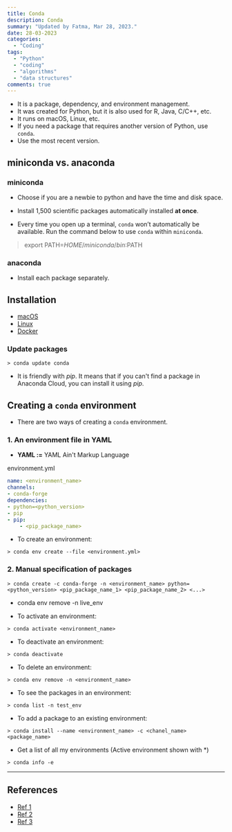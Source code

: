 ```yaml
---
title: Conda
description: Conda
summary: "Updated by Fatma, Mar 28, 2023."
date: 28-03-2023
categories:
  - "Coding"
tags:
  - "Python"
  - "coding"
  - "algorithms"
  - "data structures"
comments: true
---
```

- It is a package, dependency, and environment management.
- It was created for Python, but it is also used for R, Java, C/C++, etc.
- It runs on macOS, Linux, etc.
- If you need a package that requires another version of Python, use `conda`.
- Use the most recent version.

## miniconda vs. anaconda

### miniconda

- Choose if you are a newbie to python and have the time and disk space.

- Install 1,500 scientific packages automatically installed __at once__.

- Every time you open up a terminal, `conda` won’t automatically be available. Run the command below to use `conda` within `miniconda`.

> export PATH=$HOME/miniconda/bin:$PATH

### anaconda

- Install each package separately.

## Installation

- [macOS](https://docs.anaconda.com/anaconda/install/mac-os/)
- [Linux](https://docs.anaconda.com/anaconda/install/linux/)
- [Docker](https://hub.docker.com/u/continuumio)

### Update packages

`> conda update conda`

- It is friendly with _pip_. It means that if you can't find a package in Anaconda Cloud, you can install it using _pip_.

## Creating a `conda` environment

- There are two ways of creating a `conda` environment.

### 1. An environment file in YAML

- __YAML :=__ YAML Ain't Markup Language

environment.yml

```yaml
name: <environment_name>
channels:
- conda-forge
dependencies:
- python=<python_version>
- pip
- pip:
    - <pip_package_name>
```

- To create an environment:

`> conda env create --file <environment.yml>`

### 2. Manual specification of packages

`> conda create -c conda-forge -n <environment_name> python=<python_version> <pip_package_name_1> <pip_package_name_2> <...>`

- conda env remove -n live_env

- To activate an environment:

`> conda activate <environment_name>`

- To deactivate an environment:

`> conda deactivate`

- To delete an environment:

`> conda env remove -n <environment_name>`

- To see the packages in an environment:

`> conda list -n test_env`

- To add a package to an existing environment:

`> conda install --name <environment_name> -c <chanel_name> <package_name>`

- Get a list of all my environments (Active environment shown with *)

`> conda info -e`

---

## References

- [Ref 1](https://conda.io/en/latest/)
- [Ref 2](https://docs.conda.io/projects/conda/en/latest/user-guide/install/macos.html)
- [Ref 3](https://geohackweek.github.io/Introductory/01-conda-tutorial/)
